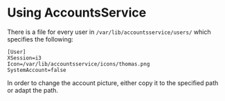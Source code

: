# Using AccountsService

There is a file for every user in `/var/lib/accountsservice/users/` which specifies the following:
```
[User]
XSession=i3
Icon=/var/lib/accountsservice/icons/thomas.png
SystemAccount=false
```

In order to change the account picture, either copy it to the specified path or adapt the path.
